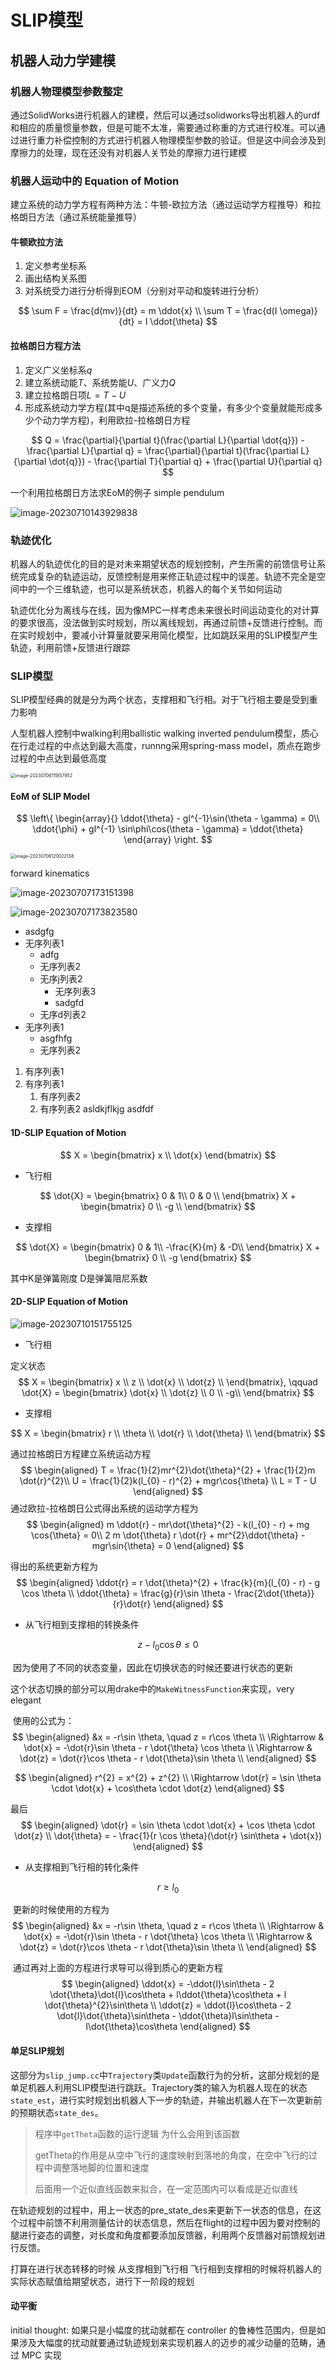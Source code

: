 # SLIP模型

## 机器人动力学建模

### 机器人物理模型参数整定

通过SolidWorks进行机器人的建模，然后可以通过solidworks导出机器人的urdf和相应的质量惯量参数，但是可能不太准，需要通过称重的方式进行校准。可以通过进行重力补偿控制的方式进行机器人物理模型参数的验证。但是这中间会涉及到摩擦力的处理，现在还没有对机器人关节处的摩擦力进行建模

###  机器人运动中的 Equation of Motion

建立系统的动力学方程有两种方法：牛顿-欧拉方法（通过运动学方程推导）和拉格朗日方法（通过系统能量推导）

#### 牛顿欧拉方法

1.   定义参考坐标系
2.   画出结构关系图
3.   对系统受力进行分析得到EOM（分别对平动和旋转进行分析）

$$
\sum F = \frac{d(mv)}{dt} = m \ddot{x} \\
\sum T = \frac{d(I \omega)}{dt} = I \ddot{\theta}
$$

#### 拉格朗日方程方法

1.   定义广义坐标系$q$
2.   建立系统动能$T$、系统势能$U$、广义力$Q$
3.   建立拉格朗日项$L = T - U$
4.   形成系统动力学方程(其中q是描述系统的多个变量，有多少个变量就能形成多少个动力学方程)，利用欧拉-拉格朗日方程

$$
Q = \frac{\partial}{\partial t}(\frac{\partial L}{\partial \dot{q}}) - \frac{\partial L}{\partial q} =  \frac{\partial}{\partial t}(\frac{\partial L}{\partial \dot{q}}) - \frac{\partial T}{\partial q} + \frac{\partial U}{\partial q}
$$

一个利用拉格朗日方法求EoM的例子  simple pendulum

![image-20230710143929838](https://ultramarine-image.oss-cn-beijing.aliyuncs.com/img/image-20230710143929838.png)

### 轨迹优化

机器人的轨迹优化的目的是对未来期望状态的规划控制，产生所需的前馈信号让系统完成复杂的轨迹运动，反馈控制是用来修正轨迹过程中的误差。轨迹不完全是空间中的一个三维轨迹，也可以是系统状态，机器人的每个关节如何运动

轨迹优化分为离线与在线，因为像MPC一样考虑未来很长时间运动变化的对计算的要求很高，没法做到实时规划，所以离线规划，再通过前馈+反馈进行控制。而在实时规划中，要减小计算量就要采用简化模型，比如跳跃采用的SLIP模型产生轨迹，利用前馈+反馈进行跟踪

### SLIP模型

SLIP模型经典的就是分为两个状态，支撑相和飞行相。对于飞行相主要是受到重力影响

人型机器人控制中walking利用ballistic walking inverted pendulum模型，质心在行走过程的中点达到最大高度，runnng采用spring-mass model，质点在跑步过程的中点达到最低高度

<img src="https://ultramarine-image.oss-cn-beijing.aliyuncs.com/img/image-20230706111857952.png" alt="image-20230706111857952" style="zoom:50%;" />

#### EoM of SLIP Model

$$
\left\{
\begin{array}{}
\ddot{\theta} - gl^{-1}\sin(\theta - \gamma) = 0\\
\ddot{\phi} + gl^{-1} \sin\phi\cos(\theta - \gamma) = \ddot{\theta}
\end{array}
\right.
$$

<img src="https://ultramarine-image.oss-cn-beijing.aliyuncs.com/img/image-20230706120022138.png" alt="image-20230706120022138" style="zoom:50%;" />

forward kinematics

![image-20230707173151398](https://ultramarine-image.oss-cn-beijing.aliyuncs.com/img/image-20230707173151398.png)

![image-20230707173823580](https://ultramarine-image.oss-cn-beijing.aliyuncs.com/img/image-20230707173823580.png)

- asdgfg
- 无序列表1
    - adfg
    - 无序列表2
    - 无序j列表2
        - 无序列表3
        - sadgfd
    - 无序d列表2
- 无序列表1
    - asgfhfg
    - 无序列表2

1. 有序列表1
2. 有序列表1
    1. 有序列表2
    2. 有序列表2
    asldkjflkjg
    asdfdf

#### 1D-SLIP Equation of Motion

$$
X = 
\begin{bmatrix}
x \\ 
\dot{x}
\end{bmatrix}
$$



-   飞行相

$$
\dot{X} = 
\begin{bmatrix}
0 & 1\\
0 & 0 \\
\end{bmatrix}
 X + 
 \begin{bmatrix}
 0 \\
 -g \\
 \end{bmatrix}
$$

-   支撑相

$$
\dot{X} =
\begin{bmatrix}
0 & 1\\
-\frac{K}{m} & -D\\
\end{bmatrix}
X + 
\begin{bmatrix}
0 \\
-g
\end{bmatrix}
$$

其中K是弹簧刚度  D是弹簧阻尼系数

#### 2D-SLIP Equation of Motion

![image-20230710151755125](https://ultramarine-image.oss-cn-beijing.aliyuncs.com/img/image-20230710151755125.png)

-   飞行相

定义状态
$$
X = 
\begin{bmatrix}
x \\
z \\
\dot{x} \\
\dot{z} \\
\end{bmatrix}, 
\qquad
\dot{X} = 
\begin{bmatrix}
\dot{x} \\
\dot{z} \\
0 \\
-g\\
\end{bmatrix}
$$

-   支撑相

$$
X = 
\begin{bmatrix}
r \\
\theta \\
\dot{r} \\
\dot{\theta} \\
\end{bmatrix}
$$



通过拉格朗日方程建立系统运动方程
$$
\begin{aligned}
T = \frac{1}{2}mr^{2}\dot{\theta}^{2} + \frac{1}{2}m \dot{r}^{2}\\
U = \frac{1}{2}k(l_{0} - r)^{2} + mgr\cos{\theta} \\
L = T - U
\end{aligned}
$$
通过欧拉-拉格朗日公式得出系统的运动学方程为
$$
\begin{aligned}
m \ddot{r} - mr\dot{\theta}^{2} - k(l_{0} - r) + mg \cos{\theta} = 0\\
2 m \dot{\theta} r \dot{r} + mr^{2}\ddot{\theta} - mgr\sin{\theta} = 0
\end{aligned}
$$

得出的系统更新方程为
$$
\begin{aligned}
\ddot{r} = r \dot{\theta}^{2} + \frac{k}{m}(l_{0} - r) - g \cos \theta \\
\ddot{\theta} = \frac{g}{r}\sin \theta - \frac{2\dot{\theta}}{r}\dot{r}
\end{aligned}
$$


-   从飞行相到支撑相的转换条件

$$
z - l_{0}\cos \theta \leq 0
$$

​	因为使用了不同的状态变量，因此在切换状态的时候还要进行状态的更新

​	这个状态切换的部分可以用drake中的`MakeWitnessFunction`来实现，very elegant

​	使用的公式为：
$$
\begin{aligned}
&x = -r\sin \theta, \quad z = r\cos \theta \\
\Rightarrow & \dot{x} = -\dot{r}\sin \theta - r \dot{\theta} \cos \theta \\
\Rightarrow & \dot{z} = \dot{r}\cos \theta - r \dot{\theta}\sin \theta \\
\end{aligned}
$$

$$
\begin{aligned}
r^{2} = x^{2} + z^{2} \\
\Rightarrow \dot{r} = \sin \theta \cdot \dot{x} + \cos\theta \cdot \dot{z}
\end{aligned}
$$

最后
$$
\begin{aligned}
\dot{r} = \sin \theta \cdot \dot{x} + \cos \theta \cdot \dot{z} \\
\dot{\theta} = - \frac{1}{r \cos \theta}(\dot{r} \sin\theta + \dot{x})
\end{aligned}
$$

-   从支撑相到飞行相的转化条件

$$
r \geq l_{0}
$$

​	更新的时候使用的方程为
$$
\begin{aligned}
&x = -r\sin \theta, \quad z = r\cos \theta \\
\Rightarrow & \dot{x} = -\dot{r}\sin \theta - r \dot{\theta} \cos \theta \\
\Rightarrow & \dot{z} = \dot{r}\cos \theta - r \dot{\theta}\sin \theta \\
\end{aligned}
$$

​	通过再对上面的方程进行求导可以得到质心的更新方程
$$
\begin{aligned}
\ddot{x} = -\ddot{l}\sin\theta - 2 \dot{\theta}\dot{l}\cos\theta + l\ddot{\theta}\cos\theta + l \dot{\theta}^{2}\sin\theta \\
\ddot{z} = \ddot{l}\cos\theta - 2 \dot{l}\dot{\theta}\sin\theta - \ddot{\theta}l\sin\theta - l\dot{\theta}\cos\theta
\end{aligned}
$$
#### 单足SLIP规划

这部分为`slip_jump.cc`中`Trajectory`类`Update`函数行为的分析，这部分规划的是单足机器人利用SLIP模型进行跳跃。Trajectory类的输入为机器人现在的状态`state_est`，进行实时规划出机器人下一步的轨迹，并输出机器人在下一次更新前的预期状态`state_des`。

>   程序中`getTheta`函数的运行逻辑  为什么会用到该函数
>
>   getTheta的作用是从空中飞行的速度映射到落地的角度，在空中飞行的过程中调整落地脚的位置和速度
>
>   后面用一个近似直线函数来拟合，在一定范围内可以看成是近似直线

在轨迹规划的过程中，用上一状态的pre_state_des来更新下一状态的信息，在这个过程中前馈不利用测量估计的状态信息，然后在flight的过程中因为要对控制的腿进行姿态的调整，对长度和角度都要添加反馈器，利用两个反馈器对前馈规划进行反馈。

打算在进行状态转移的时候  从支撑相到飞行相 飞行相到支撑相的时候将机器人的实际状态赋值给期望状态，进行下一阶段的规划

#### 动平衡

initial thought: 如果只是小幅度的扰动就都在 controller 的鲁棒性范围内，但是如果涉及大幅度的扰动就要通过轨迹规划来实现机器人的迈步的减少动量的范畴，通过 MPC 实现
